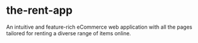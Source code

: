 # the-rent-app
An intuitive and feature-rich eCommerce web application with all the pages tailored for renting a diverse range of items online.
